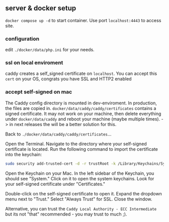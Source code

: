 ## server & docker setup

`docker compose up -d` to start container.
Use port `localhost:4443` to access site.


### configuration

edit `./docker/data/php.ini` for your needs. 

### ssl on local enviroment

caddy creates a self_signed certificate on `localhost`.
You can accept this `cert` on your OS, congrats you have SSL and HTTP2 enabled


### accept self-signed on mac
The Caddy config directory is mounted in dev-enviroment. In production, the files are copied in.
`docker/data/caddy/caddy/certificates` contains a signed certificate. It may not work on your machine, then delete everything under `docker/data/caddy` and reboot your machine (maybe multiple times).
-> in next releases the will be a better solution for this.

Back to `./docker/data/caddy/caddy/certificates`... 

Open the Terminal.
Navigate to the directory where your self-signed certificate is located.
Run the following command to import the certificate into the keychain:

```bash
sudo security add-trusted-cert -d -r trustRoot -k /Library/Keychains/System.keychain localhost.crt
```
Open the Keychain on your Mac. 
In the left sidebar of the Keychain, you should see "System." Click on it to open the system keychains.
Look for your self-signed certificate under "Certificates."

Double-click on the self-signed certificate to open it.
Expand the dropdown menu next to "Trust."
Select "Always Trust" for SSL.
Close the window.

Alternative, you can trust the `Caddy Local Authority - ECC Intermediate` but its not "that" recommended - you may trust to much ;).